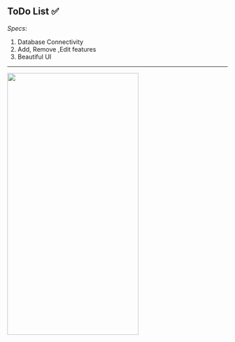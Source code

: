 ToDo List ✅
---
*Specs*:

1. Database Connectivity
2. Add, Remove ,Edit features
3. Beautiful UI
---
<img src="https://github.com/Kunal-Khairnar-05/ToDoList/assets/95234444/32e0aa43-be78-4ada-9a0b-2e743971e14e" width=300 height=600>

